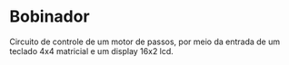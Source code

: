 # Bobinador
Circuito de controle de um motor de passos, por meio da entrada de um teclado 4x4 matricial e um display 16x2 lcd.
